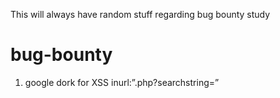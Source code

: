 This will always have random stuff regarding bug bounty study
# bug-bounty
1. google dork for XSS
    inurl:”.php?searchst­ring=”

